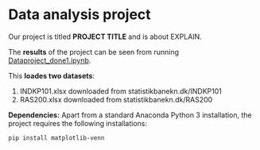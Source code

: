 # Data analysis project

Our project is titled **PROJECT TITLE** and is about EXPLAIN.

The **results** of the project can be seen from running [Dataproject_done1.ipynb](https://github.com/NumEconCopenhagen/projects-2021-aristochats/blob/b3ba6582ef2ec38839ac22139befc6fdfcb812f4/dataproject/Dataproject_done1.ipynb).

This **loades two datasets**:

1. INDKP101.xlsx downloaded from statistikbanekn.dk/INDKP101
1. RAS200.xlsx downloaded from statistikbanekn.dk/RAS200

**Dependencies:** Apart from a standard Anaconda Python 3 installation, the project requires the following installations:

``pip install matplotlib-venn``
